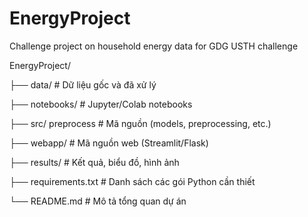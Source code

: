 # EnergyProject
Challenge project on household energy data for GDG USTH challenge

EnergyProject/

├── data/               # Dữ liệu gốc và đã xử lý

├── notebooks/          # Jupyter/Colab notebooks

├── src/ preprocess               # Mã nguồn (models, preprocessing, etc.)

├── webapp/             # Mã nguồn web (Streamlit/Flask)

├── results/            # Kết quả, biểu đồ, hình ảnh

├── requirements.txt    # Danh sách các gói Python cần thiết

└── README.md           # Mô tả tổng quan dự án
